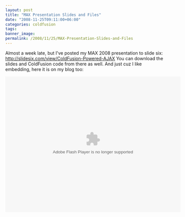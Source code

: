 ```yaml
---
layout: post
title: "MAX Presentation Slides and Files"
date: "2008-11-25T09:11:00+06:00"
categories: coldfusion 
tags: 
banner_image: 
permalink: /2008/11/25/MAX-Presentation-Slides-and-Files
---
```


Almost a week late, but I've posted my MAX 2008 presentation to slide six: <a href="http://slidesix.com/view/ColdFusion-Powered-AJAX">http://slidesix.com/view/ColdFusion-Powered-AJAX</a> You can download the slides and ColdFusion code from there as well. And just cuz I like embedding, here it is on my blog too:

<object height="425" width="550">
	<param name="movie" value="http://slidesix.com/viewer/SlideSixViewer.swf?alias=ColdFusion-Powered-AJAX"/>
	<param name="menu" value="false"/>
	<param name="scale" value="noScale"/>
	<param name="allowFullScreen" value="true"/>
	<embed src="http://slidesix.com/viewer/SlideSixViewer.swf?alias=ColdFusion-Powered-AJAX" allowFullScreen="true" height="425" width="550" type="application/x-shockwave-flash" />
</object>